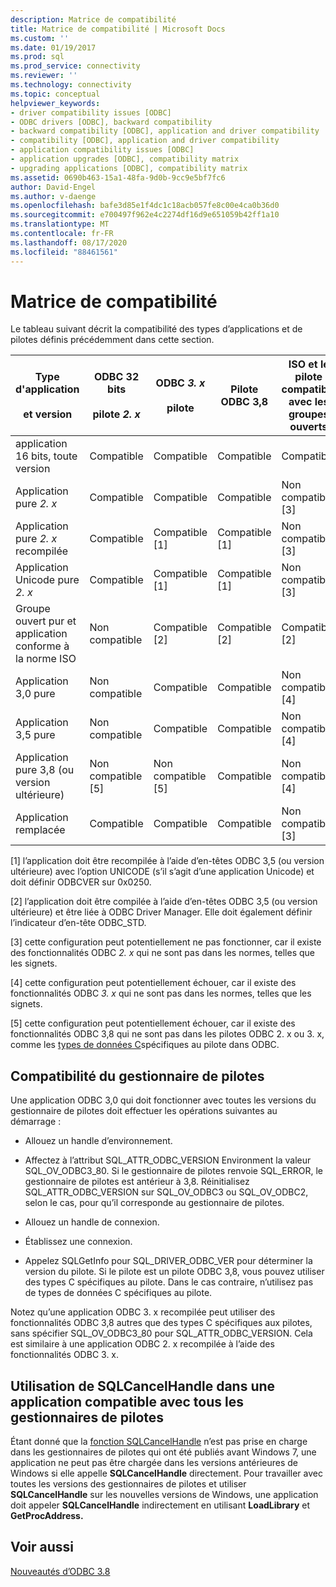 ```yaml
---
description: Matrice de compatibilité
title: Matrice de compatibilité | Microsoft Docs
ms.custom: ''
ms.date: 01/19/2017
ms.prod: sql
ms.prod_service: connectivity
ms.reviewer: ''
ms.technology: connectivity
ms.topic: conceptual
helpviewer_keywords:
- driver compatibility issues [ODBC]
- ODBC drivers [ODBC], backward compatibility
- backward compatibility [ODBC], application and driver compatibility
- compatibility [ODBC], application and driver compatibility
- application compatibility issues [ODBC]
- application upgrades [ODBC], compatibility matrix
- upgrading applications [ODBC], compatibility matrix
ms.assetid: 0690b463-15a1-48fa-9d0b-9cc9e5bf7fc6
author: David-Engel
ms.author: v-daenge
ms.openlocfilehash: bafe3d85e1f4dc1c18acb057fe8c00e4ca0b36d0
ms.sourcegitcommit: e700497f962e4c2274df16d9e651059b42ff1a10
ms.translationtype: MT
ms.contentlocale: fr-FR
ms.lasthandoff: 08/17/2020
ms.locfileid: "88461561"
---
```

# <a name="compatibility-matrix"></a>Matrice de compatibilité
Le tableau suivant décrit la compatibilité des types d’applications et de pilotes définis précédemment dans cette section.  
  
|Type d'application<br /><br /> et version|ODBC 32 bits<br /><br /> pilote *2. x*|ODBC *3. x*<br /><br /> pilote|Pilote ODBC 3,8|ISO et le pilote compatible avec les groupes ouverts|  
|--------------------------------------|-----------------------------------|---------------------------|---------------------|-----------------------------------------|  
|application 16 bits, toute version|Compatible|Compatible|Compatible|Compatible|  
|Application pure *2. x*|Compatible|Compatible|Compatible|Non compatible [3]|  
|Application pure *2. x* recompilée|Compatible|Compatible [1]|Compatible [1]|Non compatible [3]|  
|Application Unicode pure *2. x*|Compatible|Compatible [1]|Compatible [1]|Non compatible [3]|  
|Groupe ouvert pur et application conforme à la norme ISO|Non compatible|Compatible [2]|Compatible [2]|Compatible [2]|  
|Application 3,0 pure|Non compatible|Compatible|Compatible|Non compatible [4]|  
|Application 3,5 pure|Non compatible|Compatible|Compatible|Non compatible [4]|  
|Application pure 3,8 (ou version ultérieure)|Non compatible [5]|Non compatible [5]|Compatible|Non compatible [4]|  
|Application remplacée|Compatible|Compatible|Compatible|Non compatible [3]|  
  
 [1] l’application doit être recompilée à l’aide d’en-têtes ODBC 3,5 (ou version ultérieure) avec l’option UNICODE (s’il s’agit d’une application Unicode) et doit définir ODBCVER sur 0x0250.  
  
 [2] l’application doit être compilée à l’aide d’en-têtes ODBC 3,5 (ou version ultérieure) et être liée à ODBC Driver Manager. Elle doit également définir l’indicateur d’en-tête ODBC_STD.  
  
 [3] cette configuration peut potentiellement ne pas fonctionner, car il existe des fonctionnalités ODBC *2. x* qui ne sont pas dans les normes, telles que les signets.  
  
 [4] cette configuration peut potentiellement échouer, car il existe des fonctionnalités ODBC *3. x* qui ne sont pas dans les normes, telles que les signets.  
  
 [5] cette configuration peut potentiellement échouer, car il existe des fonctionnalités ODBC 3,8 qui ne sont pas dans les pilotes ODBC 2. x ou 3. x, comme les [types de données C](../../../odbc/reference/develop-app/c-data-types-in-odbc.md)spécifiques au pilote dans ODBC.  
  
## <a name="driver-manager-compatibility"></a>Compatibilité du gestionnaire de pilotes  
 Une application ODBC 3,0 qui doit fonctionner avec toutes les versions du gestionnaire de pilotes doit effectuer les opérations suivantes au démarrage :  
  
-   Allouez un handle d’environnement.  
  
-   Affectez à l’attribut SQL_ATTR_ODBC_VERSION Environment la valeur SQL_OV_ODBC3_80. Si le gestionnaire de pilotes renvoie SQL_ERROR, le gestionnaire de pilotes est antérieur à 3,8. Réinitialisez SQL_ATTR_ODBC_VERSION sur SQL_OV_ODBC3 ou SQL_OV_ODBC2, selon le cas, pour qu’il corresponde au gestionnaire de pilotes.  
  
-   Allouez un handle de connexion.  
  
-   Établissez une connexion.  
  
-   Appelez SQLGetInfo pour SQL_DRIVER_ODBC_VER pour déterminer la version du pilote. Si le pilote est un pilote ODBC 3,8, vous pouvez utiliser des types C spécifiques au pilote. Dans le cas contraire, n’utilisez pas de types de données C spécifiques au pilote.  
  
 Notez qu’une application ODBC 3. x recompilée peut utiliser des fonctionnalités ODBC 3,8 autres que des types C spécifiques aux pilotes, sans spécifier SQL_OV_ODBC3_80 pour SQL_ATTR_ODBC_VERSION. Cela est similaire à une application ODBC 2. x recompilée à l’aide des fonctionnalités ODBC 3. x.  
  
## <a name="using-sqlcancelhandle-in-an-application-compatible-with-all-driver-managers"></a>Utilisation de SQLCancelHandle dans une application compatible avec tous les gestionnaires de pilotes  
 Étant donné que la [fonction SQLCancelHandle](../../../odbc/reference/syntax/sqlcancelhandle-function.md) n’est pas prise en charge dans les gestionnaires de pilotes qui ont été publiés avant Windows 7, une application ne peut pas être chargée dans les versions antérieures de Windows si elle appelle **SQLCancelHandle** directement. Pour travailler avec toutes les versions des gestionnaires de pilotes et utiliser **SQLCancelHandle** sur les nouvelles versions de Windows, une application doit appeler **SQLCancelHandle** indirectement en utilisant **LoadLibrary** et **GetProcAddress.**  
  
## <a name="see-also"></a>Voir aussi  
 [Nouveautés d’ODBC 3.8](../../../odbc/reference/what-s-new-in-odbc-3-8.md)
